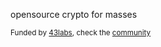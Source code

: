 opensource crypto for masses 

<sub>Funded by [43labs](https://43labs.xyz), check the [community](https://discord.gg/Rh4cu24JRS)</sub>
